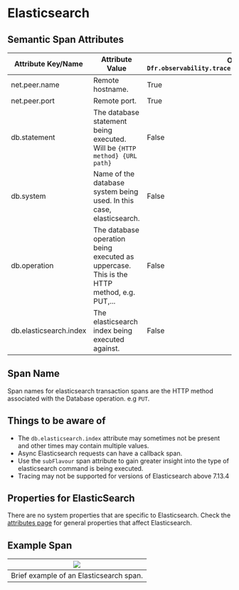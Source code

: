 # Elasticsearch

## Semantic Span Attributes
| Attribute Key/Name | Attribute Value | Obfuscated/Unset when `-Dfr.observability.trace.attributes.semantics.obfuscation.enabled=true` |
| -- | -------- | -- |
| net.peer.name | Remote hostname. | True |
| net.peer.port | Remote port. | True |
| db.statement | The database statement being executed. Will be `{HTTP method} {URL path}`  | False |
| db.system | Name of the database system being used. In this case, elasticsearch. | False |
| db.operation | The database operation being executed as uppercase. This is the HTTP method, e.g. PUT,... | False |
| db.elasticsearch.index | The elasticsearch index being executed against. | False |

## Span Name
Span names for elasticsearch transaction spans are the HTTP method associated with the Database operation. e.g `PUT`.

## Things to be aware of

- The `db.elasticsearch.index` attribute may sometimes not be present and other times may contain multiple values.
- Async Elasticsearch requests can have a callback span.
- Use the `subFlavour` span attribute to gain greater insight into the type of elasticsearch command is being executed.
- Tracing may not be supported for versions of Elasticsearch above 7.13.4


## Properties for ElasticSearch
There are no system properties that are specific to Elasticsearch. Check the [attributes page](../attributes.md#properties-used-for-attributes) for general properties that affect Elasticsearch.


## Example Span
| <a href="/images/Tracing/elasticsearchexample.png" target="_blank">![](/images/Tracing/elasticsearchexample.png)</a> |
| -- |
| Brief example of an Elasticsearch span. |
